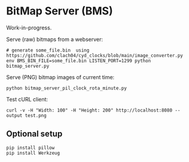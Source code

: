 # BitMap Server (BMS)

Work-in-progress.

Serve (raw) bitmaps from a webserver:

    # generate some_file.bin  using https://github.com/clach04/cyd_clocks/blob/main/image_converter.py
    env BMS_BIN_FILE=some_file.bin LISTEN_PORT=1299 python bitmap_server.py

Serve (PNG) bitmap images of current time:

    python bitmap_server_pil_clock_rota_minute.py

Test cURL client:

    curl -v -H "Width: 100" -H "Height: 200" http://localhost:8080 --output test.png

## Optional setup


    pip install pillow
    pip install Werkzeug
